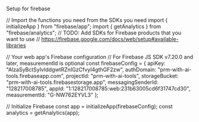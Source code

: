 Setup for firebase

// Import the functions you need from the SDKs you need
import { initializeApp } from "firebase/app";
import { getAnalytics } from "firebase/analytics";
// TODO: Add SDKs for Firebase products that you want to use
// https://firebase.google.com/docs/web/setup#available-libraries

// Your web app's Firebase configuration
// For Firebase JS SDK v7.20.0 and later, measurementId is optional
const firebaseConfig = {
  apiKey: "AIzaSyBctSyIvIddgwtRZnIGzCfvyI4gthGF2zw",
  authDomain: "prm-with-ai-tools.firebaseapp.com",
  projectId: "prm-with-ai-tools",
  storageBucket: "prm-with-ai-tools.firebasestorage.app",
  messagingSenderId: "128217008785",
  appId: "1:128217008785:web:231b63005cd6f31747cd30",
  measurementId: "G-NW762EYVL3"
};

// Initialize Firebase
const app = initializeApp(firebaseConfig);
const analytics = getAnalytics(app);

